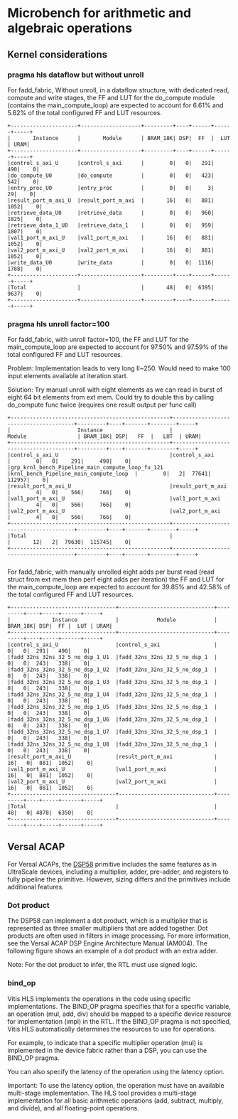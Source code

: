 # Microbench for arithmetic and algebraic operations 

## Kernel considerations

### pragma hls dataflow but without unroll

For fadd_fabric, Without unroll, in a dataflow structure, with dedicated read, compute and write stages, the FF and LUT for the do_compute module (contains the main_compute_loop) are expected to account for 6.61% and 5.62% of the total configured FF and LUT resources.

    +---------------------+-------------------+---------+----+------+------+-----+
    |       Instance      |       Module      | BRAM_18K| DSP|  FF  |  LUT | URAM|
    +---------------------+-------------------+---------+----+------+------+-----+
    |control_s_axi_U      |control_s_axi      |        0|   0|   291|   490|    0|  
    |do_compute_U0        |do_compute         |        0|   0|   423|   542|    0|  
    |entry_proc_U0        |entry_proc         |        0|   0|     3|    29|    0|  
    |result_port_m_axi_U  |result_port_m_axi  |       16|   0|   881|  1052|    0|  
    |retrieve_data_U0     |retrieve_data      |        0|   0|   960|  1825|    0|  
    |retrieve_data_1_U0   |retrieve_data_1    |        0|   0|   959|  1807|    0|  
    |val1_port_m_axi_U    |val1_port_m_axi    |       16|   0|   881|  1052|    0|  
    |val2_port_m_axi_U    |val2_port_m_axi    |       16|   0|   881|  1052|    0|  
    |write_data_U0        |write_data         |        0|   0|  1116|  1788|    0|  
    +---------------------+-------------------+---------+----+------+------+-----+
    |Total                |                   |       48|   0|  6395|  9637|    0|  
    +---------------------+-------------------+---------+----+------+------+-----+

### pragma hls unroll factor=100

For fadd_fabric, with unroll factor=100, the FF and LUT for the main_compute_loop are expected to account for 97.50% and 97.59% of the total configured FF and LUT resources.

Problem: Implementation leads to very long II~250. Would need to make 100 input elements available at iteration start.

Solution: Try manual unroll with eight elements as we can read in burst of eight 64 bit elements from ext mem. Could try to double this by calling do_compute func twice (requires one result output per func call)

    +--------------------------------------------------+---------------------------------------+---------+----+-------+--------+-----+
    |                     Instance                     |                 Module                | BRAM_18K| DSP|   FF  |   LUT  | URAM|
    +--------------------------------------------------+---------------------------------------+---------+----+-------+--------+-----+
    |control_s_axi_U                                   |control_s_axi                          |        0|   0|    291|     490|    0|  
    |grp_krnl_bench_Pipeline_main_compute_loop_fu_121  |krnl_bench_Pipeline_main_compute_loop  |        0|   2|  77641|  112957|    0|  
    |result_port_m_axi_U                               |result_port_m_axi                      |        4|   0|    566|     766|    0|  
    |val1_port_m_axi_U                                 |val1_port_m_axi                        |        4|   0|    566|     766|    0|  
    |val2_port_m_axi_U                                 |val2_port_m_axi                        |        4|   0|    566|     766|    0|  
    +--------------------------------------------------+---------------------------------------+---------+----+-------+--------+-----+
    |Total                                             |                                       |       12|   2|  79630|  115745|    0|  
    +--------------------------------------------------+---------------------------------------+---------+----+-------+--------+-----+

###  

For fadd_fabric, with manually unrolled eight adds per burst read (read struct from ext mem then perf eight adds per iteration) the FF and LUT for the main_compute_loop are expected to account for 39.85% and 42.58% of the total configured FF and LUT resources.

    +---------------------------------+------------------------------+---------+----+-----+------+-----+
    |             Instance            |            Module            | BRAM_18K| DSP|  FF |  LUT | URAM|
    +---------------------------------+------------------------------+---------+----+-----+------+-----+
    |control_s_axi_U                  |control_s_axi                 |        0|   0|  291|   490|    0|  
    |fadd_32ns_32ns_32_5_no_dsp_1_U1  |fadd_32ns_32ns_32_5_no_dsp_1  |        0|   0|  243|   338|    0|  
    |fadd_32ns_32ns_32_5_no_dsp_1_U2  |fadd_32ns_32ns_32_5_no_dsp_1  |        0|   0|  243|   338|    0|  
    |fadd_32ns_32ns_32_5_no_dsp_1_U3  |fadd_32ns_32ns_32_5_no_dsp_1  |        0|   0|  243|   338|    0|  
    |fadd_32ns_32ns_32_5_no_dsp_1_U4  |fadd_32ns_32ns_32_5_no_dsp_1  |        0|   0|  243|   338|    0|  
    |fadd_32ns_32ns_32_5_no_dsp_1_U5  |fadd_32ns_32ns_32_5_no_dsp_1  |        0|   0|  243|   338|    0|  
    |fadd_32ns_32ns_32_5_no_dsp_1_U6  |fadd_32ns_32ns_32_5_no_dsp_1  |        0|   0|  243|   338|    0|  
    |fadd_32ns_32ns_32_5_no_dsp_1_U7  |fadd_32ns_32ns_32_5_no_dsp_1  |        0|   0|  243|   338|    0|  
    |fadd_32ns_32ns_32_5_no_dsp_1_U8  |fadd_32ns_32ns_32_5_no_dsp_1  |        0|   0|  243|   338|    0|  
    |result_port_m_axi_U              |result_port_m_axi             |       16|   0|  881|  1052|    0|  
    |val1_port_m_axi_U                |val1_port_m_axi               |       16|   0|  881|  1052|    0|  
    |val2_port_m_axi_U                |val2_port_m_axi               |       16|   0|  881|  1052|    0|  
    +---------------------------------+------------------------------+---------+----+-----+------+-----+
    |Total                            |                              |       48|   0| 4878|  6350|    0|  
    +---------------------------------+------------------------------+---------+----+-----+------+-----+

## Versal ACAP

For Versal ACAPs, the [DSP58](https://docs.amd.com/r/2022.1-English/ug1273-versal-acap-design/UltraRAM-Primitives) primitive includes the same features as in UltraScale devices, including a multiplier, adder, pre-adder, and registers to fully pipeline the primitive. However, sizing differs and the primitives include additional features.

### Dot product

The DSP58 can implement a dot product, which is a multiplier that is represented as three smaller multipliers that are added together. Dot products are often used in filters in image processing. For more information, see the Versal ACAP DSP Engine Architecture Manual (AM004). The following figure shows an example of a dot product with an extra adder.

Note: For the dot product to infer, the RTL must use signed logic.

### bind_op

Vitis HLS implements the operations in the code using specific implementations. The BIND_OP pragma specifies that for a specific variable, an operation (mul, add, div) should be mapped to a specific device resource for implementation (impl) in the RTL. If the BIND_OP pragma is not specified, Vitis HLS automatically determines the resources to use for operations.

For example, to indicate that a specific multiplier operation (mul) is implemented in the device fabric rather than a DSP, you can use the BIND_OP pragma.

You can also specify the latency of the operation using the latency option.

Important: To use the latency option, the operation must have an available multi-stage implementation. The HLS tool provides a multi-stage implementation for all basic arithmetic operations (add, subtract, multiply, and divide), and all floating-point operations.
